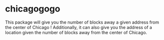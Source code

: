 # chicagogogo

This package will give you the number of blocks away a given address from the center of Chicago ! Additionally, it can also give you the address of a location given the number of blocks away from the center of Chicago.
